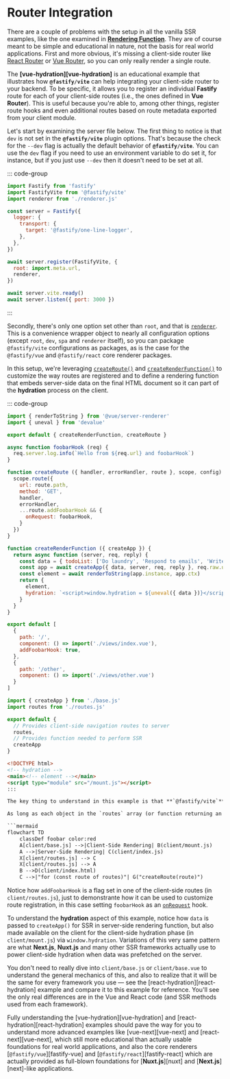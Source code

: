 <!--@include: ./parts/links.md-->

<!--@include: ./parts/notice.md-->

# Router Integration

[react-router]: https://reactrouter.com/en/main
[vue-router]: https://router.vuejs.org/

There are a couple of problems with the setup in all the vanilla SSR examples, like the one examined in [**Rendering Function**](/guide/rendering-function). They are of course meant to be simple and educational in nature, not the basis for real world applications. First and more obvious, it's missing a client-side router like [React Router][react-router] or [Vue Router][vue-router], so you can only really render a single route.

The **[vue-hydration][vue-hydration]** is an educational example that illustrates how **`@fastify/vite`** can help integrating your client-side router to your backend. To be specific, it allows you to register an individual **Fastify** route for each of your client-side routes (i.e., the ones defined in **Vue Router**). This is useful because you're able to, among other things, register route hooks and even additional routes based on route metadata exported from your client module.

Let's start by examining the server file below. The first thing to notice is that `dev` is not set in the **`@fastify/vite`** plugin options. That's because the check for the `--dev` flag is actually the default behavior of **`@fastify/vite`**. You can use the `dev` flag if you need to use an environment variable to do set it, for instance, but if you just use `--dev` then it doesn't need to be set at all.

::: code-group
```js [server.js]
import Fastify from 'fastify'
import FastifyVite from '@fastify/vite'
import renderer from './renderer.js'

const server = Fastify({
  logger: {
    transport: {
      target: '@fastify/one-line-logger',
    },
  },
})

await server.register(FastifyVite, { 
  root: import.meta.url,
  renderer,
})

await server.vite.ready()
await server.listen({ port: 3000 })
```
:::

Secondly, there's only one option set other than `root`, and that is [`renderer`](/config/renderer). This is a convenience wrapper object to nearly all configuration options (except `root`, `dev`, `spa` and `renderer` itself), so you can package `@fastify/vite` configurations as packages, as is the case for the `@fastify/vue` and `@fastify/react` core renderer packages.

In this setup, we're leveraging [`createRoute()`](/config/createRoute) and [`createRenderFunction()`](/config/createRenderFunction) to customize the way routes are registered and to define a rendering function that embeds server-side data on the final HTML document so it can part of the **hydration** process on the client.

::: code-group
```js [renderer.js]
import { renderToString } from '@vue/server-renderer'
import { uneval } from 'devalue'

export default { createRenderFunction, createRoute }

async function foobarHook (req) {
  req.server.log.info(`Hello from ${req.url} and foobarHook`)
}

function createRoute ({ handler, errorHandler, route }, scope, config) {
  scope.route({
    url: route.path,
    method: 'GET',
    handler,
    errorHandler,
    ...route.addFoobarHook && {
      onRequest: foobarHook,
    }
  })
}

function createRenderFunction ({ createApp }) {
  return async function (server, req, reply) {
    const data = { todoList: ['Do laundry', 'Respond to emails', 'Write report'] }
    const app = await createApp({ data, server, req, reply }, req.raw.url)
    const element = await renderToString(app.instance, app.ctx)
    return {
      element,
      hydration: `<script>window.hydration = ${uneval({ data })}</script>`
    }
  }
}
```
```js [client/routes.js]
export default [
  {
    path: '/',
    component: () => import('./views/index.vue'),
    addFoobarHook: true,
  },
  {
    path: '/other',
    component: () => import('./views/other.vue')
  }
]
```
```js [client/index.js]
import { createApp } from './base.js'
import routes from './routes.js'

export default {
  // Provides client-side navigation routes to server
  routes,
  // Provides function needed to perform SSR
  createApp
}
```
```html [client/index.html]
<!DOCTYPE html>
<!-- hydration -->
<main><!-- element --></main>
<script type="module" src="/mount.js"></script>
:::

The key thing to understand in this example is that **`@fastify/vite`** automatically executes [`createRoute()`](/config/createRoute) **for each of the routes defined** in the **`routes`** key from your client module default export. 

As long as each object in the `routes` array (or function returning an array) has a `path` property, **`@fastify/vite`** will use it to register an individual Fastify route for your client-side route, by default. By providing your own [`createRoute()`](/config/createRoute) definition, you can customize it however you want. In this example, `client/routes.js` is shared by `client/base.js` and `client/index.js`, which *also* imports `client/base.js`.

```mermaid
flowchart TD
    classDef foobar color:red
    A[client/base.js] -->|Client-Side Rendering| B(client/mount.js)
    A -->|Server-Side Rendering| C(client/index.js)
    X[client/routes.js] --> C
    X[client/routes.js] --> A
    B -->D(client/index.html)
    C -->|"for (const route of routes)"| G("createRoute(route)") 
```

Notice how `addFoobarHook` is a flag set in one of the client-side routes (in `client/routes.js`), just to demonstrante how it can be used to customize route registration, in this case setting `foobarHook` as an [`onRequest`](https://fastify.dev/docs/latest/Reference/Hooks/#onrequest) hook.

To understand the **hydration** aspect of this example, notice how `data` is passed to `createApp()` for SSR in server-side rendering function, but also made available on the client for the client-side hydration phase (in `client/mount.js`) via `window.hydration`. Variations of this very same pattern are what **Next.js**, **Nuxt.js** and many other SSR frameworks actually use to power client-side hydration when data was prefetched on the server.

You don't need to really dive into `client/base.js` or `client/base.vue` to understand the general mechanics of this, and also to realize that it will be the same for every framework you use — see the [react-hydration][react-hydration] example and compare it to this example for reference. You'll see the only real differences are in the Vue and React code (and SSR methods used from each framework).

Fully understanding the [vue-hydration][vue-hydration] and [react-hydration][react-hydration] examples should pave the way for you to understand more advanced examples like [vue-next][vue-next] and [react-next][vue-next], which still more educational than actually usable foundations for real world applications, and also the core renderers [`@fastify/vue`][fastify-vue] and [`@fastify/react`][fastify-react] which are actually provided as full-blown foundations for [**Nuxt.js**][nuxt] and [**Next.js**][next]-like applications.

